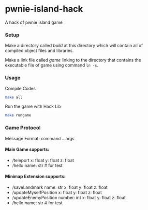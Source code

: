 # pwnie-island-hack
A hack of pwnie island game


### Setup
Make a directory called *build* at this directory which will contain all of compiled object files and libraries.

Make a link file called *game* linking to the directory that contains the executable file of game using command `ln -s`.

### Usage
Compile Codes
```bash
make all
```

Run the game with Hack Lib
```bash
make rungame
```

### Game Protocol

Message Format: command ...args

#### Main Game supports:

- /teleport x: float y: float z: float
- /hello name: str # for test

#### Minimap Extension supports:

- /saveLandmark name: str x: float y: float z: float
- /updateMyselfPosition x: float y: float z: float
- /updateEnemyPosition number: int x: float y: float z: float
- /hello name: str # for test